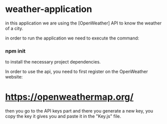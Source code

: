 # weather-application

in this application we are using the [OpenWeather] API to know the weather of a city.

in order to run the application we need to execute the command:

### npm init

to install the necessary project dependencies.

In order to use the api, you need to first register on the OpenWeather website:

# https://openweathermap.org/

then you go to the API keys part and there you generate a new key, you copy the key it gives you and paste it in the "Key.js" file.

